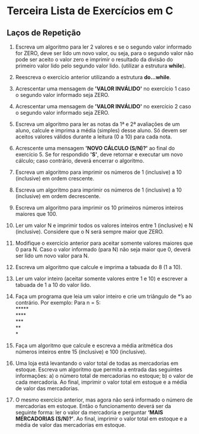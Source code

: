﻿# Terceira Lista de Exercícios em C

## Laços de Repetição

1. Escreva um algoritmo para ler 2 valores e se o segundo valor informado for ZERO, deve ser lido um novo valor, ou seja, para o segundo valor não pode ser aceito o valor zero e imprimir o resultado da divisão do primeiro valor lido pelo segundo valor lido. (utilizar a estrutura **while**).  

2. Reescreva o exercício anterior utilizando a estrutura **do...while**.  

3. Acrescentar uma mensagem de **'VALOR INVÁLIDO'** no exercício 1 caso o segundo valor informado seja ZERO.  

4. Acrescentar uma mensagem de **'VALOR INVÁLIDO'** no exercício 2 caso o segundo valor informado seja ZERO.  

5. Escreva um algoritmo para ler as notas da 1ª e 2ª avaliações de um aluno, calcule e imprima a média (simples) desse aluno. Só devem ser aceitos valores válidos durante a leitura (0 a 10) para cada nota.  

6. Acrescente uma mensagem **'NOVO CÁLCULO (S/N)?'** ao final do exercício 5. Se for respondido **'S'**, deve retornar e executar um novo cálculo; caso contrário, deverá encerrar o algoritmo.  

7. Escreva um algoritmo para imprimir os números de 1 (inclusive) a 10 (inclusive) em ordem crescente.  

8. Escreva um algoritmo para imprimir os números de 1 (inclusive) a 10 (inclusive) em ordem decrescente.  

9. Escreva um algoritmo para imprimir os 10 primeiros números inteiros maiores que 100.  

10. Ler um valor N e imprimir todos os valores inteiros entre 1 (inclusive) e N (inclusive). Considere que o N será sempre maior que ZERO.  

11. Modifique o exercício anterior para aceitar somente valores maiores que 0 para N. Caso o valor informado (para N) não seja maior que 0, deverá ser lido um novo valor para N.  

12. Escreva um algoritmo que calcule e imprima a tabuada do 8 (1 a 10).  

13. Ler um valor inteiro (aceitar somente valores entre 1 e 10) e escrever a tabuada de 1 a 10 do valor lido.  

14. Faça um programa que leia um valor inteiro e crie um triângulo de *’s ao contrário. Por exemplo: Para n = 5:   
    *****\
    ****\
    ***\
    **\
    *
15. Faça um algoritmo que calcule e escreva a média aritmética dos números inteiros entre 15 (inclusive) e 100 (inclusive).  

16. Uma loja está levantando o valor total de todas as mercadorias em estoque. Escreva um algoritmo que permita a entrada das seguintes informações: a) o número total de mercadorias no estoque; b) o valor de cada mercadoria. Ao final, imprimir o valor total em estoque e a média de valor das mercadorias.  

17. O mesmo exercício anterior, mas agora não será informado o número de mercadorias em estoque. Então o funcionamento deverá ser da seguinte forma: ler o valor da mercadoria e perguntar **‘MAIS MERCADORIAS (S/N)?’**. Ao final, imprimir o valor total em estoque e a média de valor das mercadorias em estoque.
